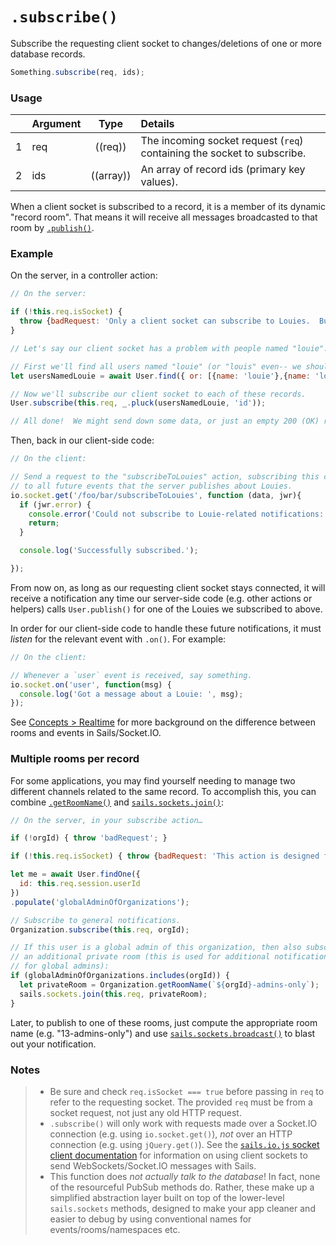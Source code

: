 # `.subscribe()`

Subscribe the requesting client socket to changes/deletions of one or more database records.

```js
Something.subscribe(req, ids);
```


### Usage

|   | Argument   | Type         | Details |
|---|:-----------|:------------:|:--------|
| 1 | req        | ((req))      | The incoming socket request (`req`) containing the socket to subscribe.
| 2 | ids        | ((array))    | An array of record ids (primary key values).


When a client socket is subscribed to a record, it is a member of its dynamic "record room".  That means it will receive all messages broadcasted to that room by [`.publish()`](https://sailsjs.com/documentation/reference/web-sockets/resourceful-pub-sub/publish).

### Example


On the server, in a controller action:

```javascript
// On the server:

if (!this.req.isSocket) {
  throw {badRequest: 'Only a client socket can subscribe to Louies.  But you look like an HTTP request to me.'};
}

// Let's say our client socket has a problem with people named "louie".

// First we'll find all users named "louie" (or "louis" even-- we should be thorough)
let usersNamedLouie = await User.find({ or: [{name: 'louie'},{name: 'louis'}] });

// Now we'll subscribe our client socket to each of these records.
User.subscribe(this.req, _.pluck(usersNamedLouie, 'id'));

// All done!  We might send down some data, or just an empty 200 (OK) response.
```




Then, back in our client-side code:

```javascript
// On the client:

// Send a request to the "subscribeToLouies" action, subscribing this client socket
// to all future events that the server publishes about Louies.
io.socket.get('/foo/bar/subscribeToLouies', function (data, jwr){
  if (jwr.error) {
    console.error('Could not subscribe to Louie-related notifications: '+jwr.error);
    return;
  }

  console.log('Successfully subscribed.');

});
```


From now on, as long as our requesting client socket stays connected, it will receive a notification any time our server-side code (e.g. other actions or helpers) calls `User.publish()` for one of the Louies we subscribed to above.

In order for our client-side code to handle these future notifications, it must _listen_ for the relevant event with `.on()`.  For example:

```js
// On the client:

// Whenever a `user` event is received, say something.
io.socket.on('user', function(msg) {
  console.log('Got a message about a Louie: ', msg);
});
```

See [Concepts > Realtime](https://sailsjs.com/documentation/concepts/realtime) for more background on the difference between rooms and events in Sails/Socket.IO.



### Multiple rooms per record

For some applications, you may find yourself needing to manage two different channels related to the same record.  To accomplish this, you can combine [`.getRoomName()`](https://sailsjs.com/documentation/reference/web-sockets/resourceful-pub-sub/get-room-name) and [`sails.sockets.join()`](https://sailsjs.com/documentation/reference/web-sockets/sails-sockets/join):

```js
// On the server, in your subscribe action…

if (!orgId) { throw 'badRequest'; }

if (!this.req.isSocket) { throw {badRequest: 'This action is designed for use with WebSockets.'}; }

let me = await User.findOne({
  id: this.req.session.userId
})
.populate('globalAdminOfOrganizations');

// Subscribe to general notifications.
Organization.subscribe(this.req, orgId);

// If this user is a global admin of this organization, then also subscribe them to
// an additional private room (this is used for additional notifications intended only
// for global admins):
if (globalAdminOfOrganizations.includes(orgId)) {
  let privateRoom = Organization.getRoomName(`${orgId}-admins-only`);
  sails.sockets.join(this.req, privateRoom);
}

```

Later, to publish to one of these rooms, just compute the appropriate room name (e.g. "13-admins-only") and use [`sails.sockets.broadcast()`](https://sailsjs.com/documentation/reference/web-sockets/sails-sockets/broadcast) to blast out your notification.



### Notes

> + Be sure and check `req.isSocket === true` before passing in `req` to refer to the requesting socket.  The provided `req` must be from a socket request, not just any old HTTP request.
> + `.subscribe()` will only work with requests made over a Socket.IO connection (e.g. using `io.socket.get()`), *not* over an HTTP connection (e.g. using `jQuery.get()`).  See the [`sails.io.js` socket client documentation](https://sailsjs.com/documentation/reference/web-sockets/socket-client) for information on using client sockets to send WebSockets/Socket.IO messages with Sails.
> + This function does _not actually talk to the database_!  In fact, none of the resourceful PubSub methods do.  Rather, these make up a simplified abstraction layer built on top of the lower-level `sails.sockets` methods, designed to make your app cleaner and easier to debug by using conventional names for events/rooms/namespaces etc.




<docmeta name="displayName" value=".subscribe()">
<docmeta name="pageType" value="method">

